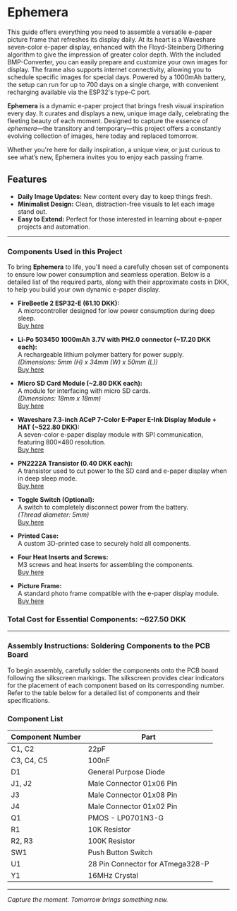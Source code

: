 # Ephemera

This guide offers everything you need to assemble a versatile e-paper picture frame that refreshes its display daily. At its heart is a Waveshare seven-color e-paper display, enhanced with the Floyd-Steinberg Dithering algorithm to give the impression of greater color depth. With the included BMP-Converter, you can easily prepare and customize your own images for display. The frame also supports internet connectivity, allowing you to schedule specific images for special days. Powered by a 1000mAh battery, the setup can run for up to 700 days on a single charge, with convenient recharging available via the ESP32's type-C port.


**Ephemera** is a dynamic e-paper project that brings fresh visual inspiration every day. It curates and displays a new, unique image daily, celebrating the fleeting beauty of each moment. Designed to capture the essence of *ephemera*—the transitory and temporary—this project offers a constantly evolving collection of images, here today and replaced tomorrow.

Whether you're here for daily inspiration, a unique view, or just curious to see what’s new, Ephemera invites you to enjoy each passing frame.

## Features
- **Daily Image Updates:** New content every day to keep things fresh.
- **Minimalist Design:** Clean, distraction-free visuals to let each image stand out.
- **Easy to Extend:** Perfect for those interested in learning about e-paper projects and automation.

---



### Components Used in this Project
To bring **Ephemera** to life, you'll need a carefully chosen set of components to ensure low power consumption and seamless operation. Below is a detailed list of the required parts, along with their approximate costs in DKK, to help you build your own dynamic e-paper display.

- **FireBeetle 2 ESP32-E (61.10 DKK):**  
  A microcontroller designed for low power consumption during deep sleep.  
  [Buy here](https://www.dfrobot.com/product-2195.html)

- **Li-Po 503450 1000mAh 3.7V with PH2.0 connector (~17.20 DKK each):**  
  A rechargeable lithium polymer battery for power supply.  
  *(Dimensions: 5mm (H) x 34mm (W) x 50mm (L))*  
  [Buy here](https://yourlink.com)

- **Micro SD Card Module (~2.80 DKK each):**  
  A module for interfacing with micro SD cards.  
  *(Dimensions: 18mm x 18mm)*  
  [Buy here](hhttps://de.aliexpress.com/item/1005005591145849.html?spm=a2g0o.productlist.main.3.a9e0333916KKv5&algo_pvid=ddaef2a1-d621-4a9a-8b38-0c9e925de657&algo_exp_id=ddaef2a1-d621-4a9a-8b38-0c9e925de657-1&pdp_npi=4%40dis%21EUR%211.85%211.85%21%21%211.96%211.96%21%40210390b817295128395262508eb456%2112000033669348102%21sea%21DE%213852088484%21X&curPageLogUid=DYdi0FD60FO3&utparam-url=scene%3Asearch%7Cquery_from%3A)

- **Waveshare 7.3-inch ACeP 7-Color E-Paper E-Ink Display Module + HAT (~522.80 DKK):**  
  A seven-color e-paper display module with SPI communication, featuring 800×480 resolution.  
  [Buy here](https://www.waveshare.com/7.3inch-e-paper-hat-f.htm)

- **PN2222A Transistor (0.40 DKK each):**  
  A transistor used to cut power to the SD card and e-paper display when in deep sleep mode.  
  [Buy here](https://de.aliexpress.com/item/1005007293537015.html?spm=a2g0o.productlist.main.9.32905903c6guM3&algo_pvid=9ec94767-1576-4d31-880c-33e7947114f7&algo_exp_id=9ec94767-1576-4d31-880c-33e7947114f7-4&pdp_npi=4%40dis%21EUR%210.51%210.51%21%21%213.83%213.83%21%40210385bb17295129980507791e2984%2112000040092381006%21sea%21DE%213852088484%21X&curPageLogUid=xYxhRWW7QW3V&utparam-url=scene%3Asearch%7Cquery_from%3A)

- **Toggle Switch (Optional):**  
  A switch to completely disconnect power from the battery.  
  *(Thread diameter: 5mm)*  
  [Buy here](https://yourlink.com)

- **Printed Case:**  
  A custom 3D-printed case to securely hold all components.

- **Four Heat Inserts and Screws:**  
  M3 screws and heat inserts for assembling the components.  
  [Buy here](https://yourlink.com)

- **Picture Frame:**  
  A standard photo frame compatible with the e-paper display module.  
  [Buy here](https://yourlink.com)

### Total Cost for Essential Components: ~627.50 DKK


---

### Assembly Instructions: Soldering Components to the PCB Board

To begin assembly, carefully solder the components onto the PCB board following the silkscreen markings. The silkscreen provides clear indicators for the placement of each component based on its corresponding number. Refer to the table below for a detailed list of components and their specifications.



### Component List

| **Component Number** | **Part**                         |
|-----------------------|----------------------------------|
| C1, C2               | 22pF                            |
| C3, C4, C5           | 100nF                           |
| D1                   | General Purpose Diode           |
| J1, J2               | Male Connector 01x06 Pin        |
| J3                   | Male Connector 01x08 Pin        |
| J4                   | Male Connector 01x02 Pin        |
| Q1                   | PMOS - LP0701N3-G               |
| R1                   | 10K Resistor                    |
| R2, R3               | 100K Resistor                   |
| SW1                  | Push Button Switch              |
| U1                   | 28 Pin Connector for ATmega328-P|
| Y1                   | 16MHz Crystal                   |

---



*Capture the moment. Tomorrow brings something new.*